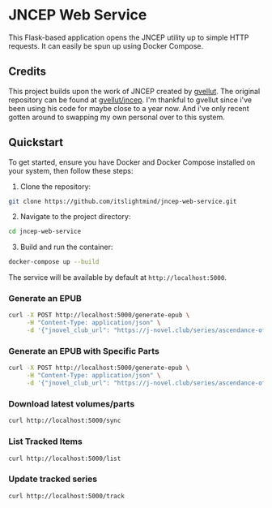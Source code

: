 # JNCEP Web Service

This Flask-based application opens the JNCEP utility up to simple HTTP requests. It can easily be spun up using Docker Compose.

## Credits

This project builds upon the work of JNCEP created by [gvellut](https://github.com/gvellut). The original repository can be found at [gvellut/jncep](https://github.com/gvellut/jncep). I'm thankful to gvellut since i've been using his code for maybe close to a year now. And i've only recent gotten around to swapping my own personal over to this system.


## Quickstart

To get started, ensure you have Docker and Docker Compose installed on your system, then follow these steps:

1. Clone the repository:

```bash
git clone https://github.com/itslightmind/jncep-web-service.git
```

2. Navigate to the project directory:

```bash
cd jncep-web-service
```

3. Build and run the container:

```bash
docker-compose up --build
```

The service will be available by default at `http://localhost:5000`.

### Generate an EPUB

```bash
curl -X POST http://localhost:5000/generate-epub \
     -H "Content-Type: application/json" \
     -d '{"jnovel_club_url": "https://j-novel.club/series/ascendance-of-a-bookworm#volume-1"}'
```

### Generate an EPUB with Specific Parts

```bash
curl -X POST http://localhost:5000/generate-epub \
     -H "Content-Type: application/json" \
     -d '{"jnovel_club_url": "https://j-novel.club/series/ascendance-of-a-bookworm#volume-1", "parts": "1-3"}'
```

### Download latest volumes/parts

```bash
curl http://localhost:5000/sync
```

### List Tracked Items

```bash
curl http://localhost:5000/list
```

### Update tracked series

```bash
curl http://localhost:5000/track
```

